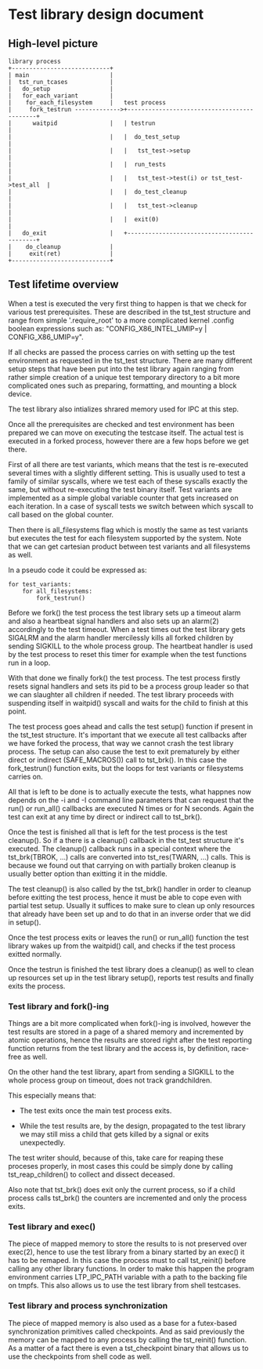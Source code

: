 # Test library design document

## High-level picture

    library process
    +----------------------------+
    | main                       |
    |  tst_run_tcases            |
    |   do_setup                 |
    |   for_each_variant         |
    |    for_each_filesystem     |   test process
    |     fork_testrun ------------->+--------------------------------------------+
    |      waitpid               |   | testrun                                    |
    |                            |   |  do_test_setup                             |
    |                            |   |   tst_test->setup                          |
    |                            |   |  run_tests                                 |
    |                            |   |   tst_test->test(i) or tst_test->test_all  |
    |                            |   |  do_test_cleanup                           |
    |                            |   |   tst_test->cleanup                        |
    |                            |   |  exit(0)                                   |
    |   do_exit                  |   +--------------------------------------------+
    |    do_cleanup              |
    |     exit(ret)              |
    +----------------------------+

## Test lifetime overview

When a test is executed the very first thing to happen is that we check for
various test prerequisites. These are described in the tst\_test structure and
range from simple '.require\_root' to a more complicated kernel .config boolean
expressions such as: "CONFIG\_X86\_INTEL\_UMIP=y | CONFIG\_X86\_UMIP=y".

If all checks are passed the process carries on with setting up the test
environment as requested in the tst\_test structure. There are many different
setup steps that have been put into the test library again ranging from rather
simple creation of a unique test temporary directory to a bit more complicated
ones such as preparing, formatting, and mounting a block device.

The test library also intializes shrared memory used for IPC at this step.

Once all the prerequisites are checked and test environment has been prepared
we can move on executing the testcase itself. The actual test is executed in a
forked process, however there are a few hops before we get there.

First of all there are test variants, which means that the test is re-executed
several times with a slightly different setting. This is usually used to test a
family of similar syscalls, where we test each of these syscalls exactly the
same, but without re-executing the test binary itself. Test variants are
implemented as a simple global variable counter that gets increased on each
iteration. In a case of syscall tests we switch between which syscall to call
based on the global counter.

Then there is all\_filesystems flag which is mostly the same as test variants
but executes the test for each filesystem supported by the system. Note that we
can get cartesian product between test variants and all filesystems as well.

In a pseudo code it could be expressed as:

```
for test_variants:
	for all_filesystems:
		fork_testrun()
```

Before we fork() the test process the test library sets up a timeout alarm and
also a heartbeat signal handlers and also sets up an alarm(2) accordingly to
the test timeout. When a test times out the test library gets SIGALRM and the
alarm handler mercilessly kills all forked children by sending SIGKILL to the
whole process group. The heartbeat handler is used by the test process to reset
this timer for example when the test functions run in a loop.

With that done we finally fork() the test process. The test process firstly
resets signal handlers and sets its pid to be a process group leader so that we
can slaughter all children if needed. The test library proceeds with suspending
itself in waitpid() syscall and waits for the child to finish at this point.

The test process goes ahead and calls the test setup() function if present in
the tst\_test structure. It's important that we execute all test callbacks
after we have forked the process, that way we cannot crash the test library
process. The setup can also cause the test to exit prematurely by either direct
or indirect (SAFE\_MACROS()) call to tst\_brk().  In this case the
fork\_testrun() function exits, but the loops for test variants or filesystems
carries on.

All that is left to be done is to actually execute the tests, what happnes now
depends on the -i and -I command line parameters that can request that the
run() or run\_all() callbacks are executed N times or for N seconds. Again the
test can exit at any time by direct or indirect call to tst\_brk().

Once the test is finished all that is left for the test process is the test
cleanup(). So if a there is a cleanup() callback in the tst\_test structure
it's executed. The cleanup() callback runs in a special context where the
tst\_brk(TBROK, ...) calls are converted into tst\_res(TWARN, ...) calls. This
is because we found out that carrying on with partially broken cleanup is
usually better option than exitting it in the middle.

The test cleanup() is also called by the tst\_brk() handler in order to cleanup
before exitting the test process, hence it must be able to cope even with
partial test setup. Usually it suffices to make sure to clean up only
resources that already have been set up and to do that in an inverse order that
we did in setup().

Once the test process exits or leaves the run() or run\_all() function the test
library wakes up from the waitpid() call, and checks if the test process
exitted normally.

Once the testrun is finished the test library does a cleanup() as well to clean
up resources set up in the test library setup(), reports test results and
finally exits the process.

### Test library and fork()-ing

Things are a bit more complicated when fork()-ing is involved, however the test
results are stored in a page of a shared memory and incremented by atomic
operations, hence the results are stored right after the test reporting
function returns from the test library and the access is, by definition,
race-free as well.

On the other hand the test library, apart from sending a SIGKILL to the whole
process group on timeout, does not track grandchildren.

This especially means that:

- The test exits once the main test process exits.

- While the test results are, by the design, propagated to the test library
  we may still miss a child that gets killed by a signal or exits unexpectedly.

The test writer should, because of this, take care for reaping these proceses
properly, in most cases this could be simply done by calling
tst\_reap\_children() to collect and dissect deceased.

Also note that tst\_brk() does exit only the current process, so if a child
process calls tst\_brk() the counters are incremented and only the process
exits.

### Test library and exec()

The piece of mapped memory to store the results to is not preserved over
exec(2), hence to use the test library from a binary started by an exec() it
has to be remaped. In this case the process must to call tst\_reinit() before
calling any other library functions. In order to make this happen the program
environment carries LTP\_IPC\_PATH variable with a path to the backing file on
tmpfs. This also allows us to use the test library from shell testcases.

### Test library and process synchronization

The piece of mapped memory is also used as a base for a futex-based
synchronization primitives called checkpoints. And as said previously the
memory can be mapped to any process by calling the tst\_reinit() function. As a
matter of a fact there is even a tst\_checkpoint binary that allows us to use
the checkpoints from shell code as well.
